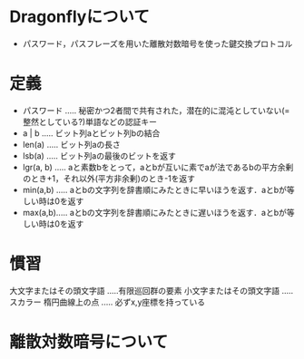 # Dragonflyについて

- パスワード，パスフレーズを用いた離散対数暗号を使った鍵交換プロトコル


# 定義

- パスワード ..... 秘密かつ2者間で共有された，潜在的に混沌としていない(=整然としている?)単語などの認証キー
- a | b ..... ビット列aとビット列bの結合
- len(a) ..... ビット列aの長さ
- lsb(a) ..... ビット列aの最後のビットを返す
- lgr(a, b) ..... aと素数bをとって，aとbが互いに素でaが法であるbの平方余剰のとき+1，それ以外(平方非余剰)のとき-1を返す
- min(a,b) ..... aとbの文字列を辞書順にみたときに早いほうを返す．aとbが等しい時は0を返す
- max(a,b)..... aとbの文字列を辞書順にみたときに遅いほうを返す．aとbが等しい時は0を返す

# 慣習

大文字またはその頭文字語 .....有限巡回群の要素
小文字またはその頭文字語 .....スカラー
楕円曲線上の点 ..... 必ずx,y座標を持っている

# 離散対数暗号について 
